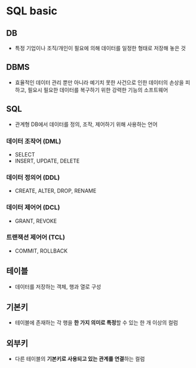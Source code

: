 # SQL basic
## DB
* 특정 기업이나 조직/개인이 필요에 의해 데이터를 일정한 형태로 저장해 놓은 것

## DBMS
* 효율적인 데이터 관리 뿐만 아니라 예기치 못한 사건으로 인한 데이터의 손상을 피하고, 필요시 필요한 데이터를 복구하기 위한 강력한 기능의 소프트웨어

## SQL
* 관계형 DB에서 데이터를 정의, 조작, 제어하기 위해 사용하는 언어

### 데이터 조작어 (DML)
* SELECT
* INSERT, UPDATE, DELETE

### 데이터 정의어 (DDL)
* CREATE, ALTER, DROP, RENAME

### 데이터 제어어 (DCL)
* GRANT, REVOKE

### 트랜잭션 제어어 (TCL)
* COMMIT, ROLLBACK




## 테이블
* 데이터를 저장하는 객체, 행과 열로 구성

## 기본키
* 테이블에 존재하는 각 행을 **한 가지 의미로 특정**할 수 있는 한 개 이상의 컬럼

## 외부키
* 다른 테이블의 **기본키로 사용되고 있는 관계를 연결**하는 컬럼